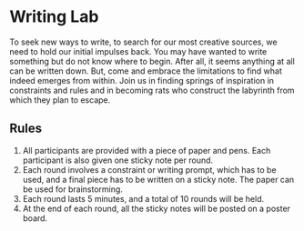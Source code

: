 # Writing Lab

To seek new ways to write, to search for our most creative sources, we need to hold our initial impulses back. You may have wanted to write something but do not know where to begin. After all, it seems anything at all can be written down. But, come and embrace the limitations to find what indeed emerges from within. Join us in finding springs of inspiration in constraints and rules and in becoming rats who construct the labyrinth from which they plan to escape.

## Rules

1. All participants are provided with a piece of paper and pens. Each participant is also given one sticky note per round.
2. Each round involves a constraint or writing prompt, which has to be used, and a final piece has to be written on a sticky note. The paper can be used for brainstorming.
3. Each round lasts 5 minutes, and a total of 10 rounds will be held.
4. At the end of each round, all the sticky notes will be posted on a poster board.
